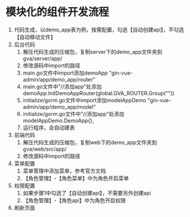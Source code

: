 # 模块化的组件开发流程
1. 代码生成，以demo_app表为例，按需配置，勾选【自动创建api】，不勾选【自动移动文件】
2. 后台代码 
	1. 解压代码生成的压缩包，复制server下的demo_app文件夹到gva/server/app/
	2. 修改源码中import的路径
	3. main.go文件中import添加demoApp "gin-vue-admin/app/demo_app/router"
	4. main.go文件中"//添加app"处添加demoApp.InitDemoAppRouter(global.GVA_ROUTER.Group(""))
	5. initialize/gorm.go文件中import添加modelAppDemo "gin-vue-admin/app/demo_app/model"
	6. initialize/gorm.go文件中"//添加app"处添加modelAppDemo.DemoApp{},
	7. 运行程序，会自动建表
3. 前端代码
	1. 解压代码生成的压缩包，复制web下的demo_app文件夹到gva/web/src/app/
	2. 修改源码中import的路径
4. 菜单配置
	1. 菜单管理中添加菜单，参考官方文档
	2. 【角色管理】-【角色菜单】中为角色开启菜单
5. 权限配置
	1. 如果步骤1中勾选了【自动创建api】，不需要另外创建api
	2. 【角色管理】-【角色api】中为角色开启权限
6. 刷新页面